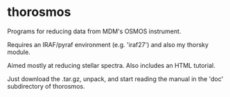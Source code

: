 # thorosmos
Programs for reducing data from MDM's OSMOS instrument. 

Requires an IRAF/pyraf environment (e.g. 'iraf27') and also my thorsky module.

Aimed mostly at reducing stellar spectra.  Also includes an HTML tutorial.

Just download the .tar.gz, unpack, and start reading the manual in the 'doc' subdirectory of thorosmos.
